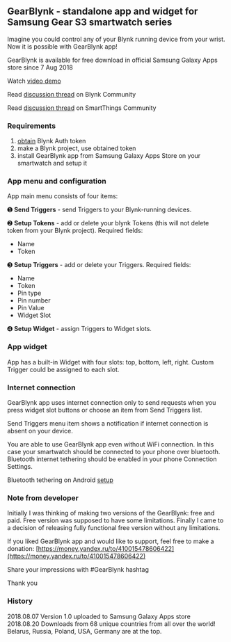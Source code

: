 ## GearBlynk - standalone app and widget for Samsung Gear S3 smartwatch series

Imagine you could control any of your Blynk running device from your wrist.
Now it is possible with GearBlynk app!

GearBlynk is available for free download in official Samsung Galaxy Apps store since 7 Aug 2018

Watch [video demo](https://www.youtube.com/watch?v=MkBfo__P5-Q)

Read [discussion thread](https://community.blynk.cc/t/gearblynk-standalone-app-and-widget-for-samsung-gear-s3-smartwatch-series/27725) on Blynk Community  

Read [discussion thread](https://community.smartthings.com/t/gearblynk-standalone-app-and-widget-for-samsung-gear-s3-smartwatch-series/133208) on SmartThings Community  



### Requirements
1. [obtain](http://docs.blynk.cc/#getting-started-getting-started-with-the-blynk-app-4-auth-token) Blynk Auth token
1. make a Blynk project, use obtained token
1. install GearBlynk app from Samsung Galaxy Apps Store on your smartwatch and setup it


### App menu and configuration
App main menu consists of four items:

➊ **Send Triggers** - send Triggers to your Blynk-running devices.

➋ **Setup Tokens** - add or delete your blynk Tokens (this will not delete token from your Blynk project).
Required fields: 
- Name
- Token

➌ **Setup Triggers** - add or delete your Triggers.
Required fields: 
- Name
- Token
- Pin type
- Pin number
- Pin Value
- Widget Slot

➍ **Setup Widget** - assign Triggers to Widget slots.


### App widget
App has a built-in Widget with four slots: top, bottom, left, right.
Custom Trigger could be assigned to each slot.


### Internet connection
GearBlynk app uses internet connection only to send requests when you press widget slot 
buttons or choose an item from Send Triggers list.

Send Triggers menu item shows a notification if internet connection is absent on your device.

You are able to use GearBlynk app even without WiFi connection. In this case your smartwatch should be connected to your phone over bluetooth. 
Bluetooth internet tethering should be enabled in your phone Connection Settings.

Bluetooth tethering on Android [setup](https://drive.google.com/file/d/1hOui7izz4d4lcZPP9c_yMw5HaqX0_ncA/view?usp=sharing)

### Note from developer
Initially I was thinking of making two versions of the GearBlynk: free and paid.
Free version was supposed to have some limitations.
Finally I came to a decision of releasing fully functional free version without any limitations.

If you liked GearBlynk app and would like to support, feel free to make a donation:
[https://money.yandex.ru/to/410015478606422](https://money.yandex.ru/to/410015478606422)

Share your impressions with #GearBlynk hashtag

Thank you

### History
2018.08.07 Version 1.0 uploaded to Samsung Galaxy Apps store  
2018.08.20 Downloads from 68 unique countries from all over the world! Belarus, Russia, Poland, USA, Germany are at the top.
